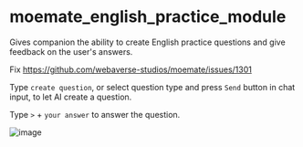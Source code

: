 # moemate_english_practice_module
Gives companion the ability to create English practice questions and give feedback on the user's answers.

Fix https://github.com/webaverse-studios/moemate/issues/1301

Type `create question`, or select question type and press `Send` button in chat input, to let AI create a question.

Type `>` + `your answer` to answer the question.

![image](https://github.com/webaverse-studios/moemate_english_practice_module/assets/10785634/5e3d7f44-2446-4874-9d7d-b79bbbc809cb)
